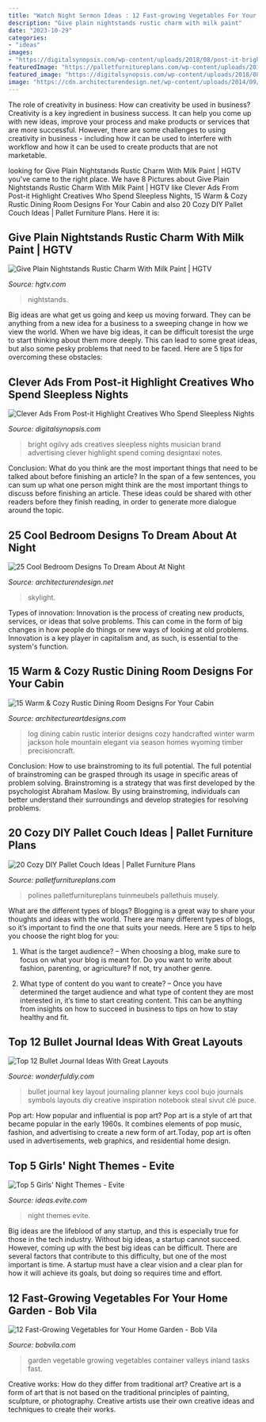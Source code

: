 ```yaml
---
title: "Watch Night Sermon Ideas : 12 Fast-growing Vegetables For Your Home Garden"
description: "Give plain nightstands rustic charm with milk paint"
date: "2023-10-29"
categories:
- "ideas"
images:
- "https://digitalsynopsis.com/wp-content/uploads/2018/08/post-it-bright-ideas-musician.jpg"
featuredImage: "https://palletfurnitureplans.com/wp-content/uploads/2013/12/pallet-couch-10.jpg"
featured_image: "https://digitalsynopsis.com/wp-content/uploads/2018/08/post-it-bright-ideas-musician.jpg"
image: "https://cdn.architecturendesign.net/wp-content/uploads/2014/09/5-fancy-hotel-bedroom-skylight-view1.jpg"
---
```



The role of creativity in business: How can creativity be used in business?
Creativity is a key ingredient in business success. It can help you come up with new ideas, improve your process and make products or services that are more successful. However, there are some challenges to using creativity in business - including how it can be used to interfere with workflow and how it can be used to create products that are not marketable.

	

		
looking for Give Plain Nightstands Rustic Charm With Milk Paint | HGTV you've came to the right place. We have 8 Pictures about Give Plain Nightstands Rustic Charm With Milk Paint | HGTV like Clever Ads From Post-it Highlight Creatives Who Spend Sleepless Nights, 15 Warm &amp; Cozy Rustic Dining Room Designs For Your Cabin and also 20 Cozy DIY Pallet Couch Ideas | Pallet Furniture Plans. Here it is:
		
    
## Give Plain Nightstands Rustic Charm With Milk Paint | HGTV

<img loading=lazy src="https://hgtvhome.sndimg.com/content/dam/images/hgtv/fullset/2013/6/5/0/original_Marian-Parsons-milk-paint-traditional-nightstands-beauty1_v.jpg.rend.hgtvcom.616.822.suffix/1400979164696.jpeg" onerror="this.onerror=null;this.src='https://tse3.mm.bing.net/th?id=OIP.0zq_xjOvKARDhmrKYKqMSAHaJ4&amp;pid=15.1';" alt="Give Plain Nightstands Rustic Charm With Milk Paint | HGTV">

_Source: hgtv.com_

>nightstands. 

	

Big ideas are what get us going and keep us moving forward. They can be anything from a new idea for a business to a sweeping change in how we view the world. When we have big ideas, it can be difficult toresist the urge to start thinking about them more deeply. This can lead to some great ideas, but also some pesky problems that need to be faced. Here are 5 tips for overcoming these obstacles: 

    
## Clever Ads From Post-it Highlight Creatives Who Spend Sleepless Nights

<img loading=lazy src="https://digitalsynopsis.com/wp-content/uploads/2018/08/post-it-bright-ideas-musician.jpg" onerror="this.onerror=null;this.src='https://tse4.mm.bing.net/th?id=OIP.S1n-vEiVMOk7bACJOXRwMgHaEK&amp;pid=15.1';" alt="Clever Ads From Post-it Highlight Creatives Who Spend Sleepless Nights">

_Source: digitalsynopsis.com_

>bright ogilvy ads creatives sleepless nights musician brand advertising clever highlight spend coming designtaxi notes. 

	

Conclusion: What do you think are the most important things that need to be talked about before finishing an article?
In the span of a few sentences, you can sum up what one person might think are the most important things to discuss before finishing an article. These ideas could be shared with other readers before they finish reading, in order to generate more dialogue around the topic.

    
## 25 Cool Bedroom Designs To Dream About At Night

<img loading=lazy src="https://cdn.architecturendesign.net/wp-content/uploads/2014/09/5-fancy-hotel-bedroom-skylight-view1.jpg" onerror="this.onerror=null;this.src='https://tse2.mm.bing.net/th?id=OIP.t1wf8Q0bKhuOPxUy-G0F2AHaLI&amp;pid=15.1';" alt="25 Cool Bedroom Designs To Dream About At Night">

_Source: architecturendesign.net_

>skylight. 

	

Types of innovation:
Innovation is the process of creating new products, services, or ideas that solve problems. This can come in the form of big changes in how people do things or new ways of looking at old problems. Innovation is a key player in capitalism and, as such, is essential to the system's function.

    
## 15 Warm &amp; Cozy Rustic Dining Room Designs For Your Cabin

<img loading=lazy src="http://www.architectureartdesigns.com/wp-content/uploads/2014/10/15-Warm-Cozy-Rustic-Dining-Room-Designs-For-Your-Cabin-7-630x933.jpg" onerror="this.onerror=null;this.src='https://tse3.mm.bing.net/th?id=OIP.YG9vFSoqkl5MD4w9urIIPAHaK9&amp;pid=15.1';" alt="15 Warm &amp; Cozy Rustic Dining Room Designs For Your Cabin">

_Source: architectureartdesigns.com_

>log dining cabin rustic interior designs cozy handcrafted winter warm jackson hole mountain elegant via season homes wyoming timber precisioncraft. 

	

Conclusion: How to use brainstroming to its full potential.
The full potential of brainstroming can be grasped through its usage in specific areas of problem solving. Brainstroming is a strategy that was first developed by the psychologist Abraham Maslow. By using brainstroming, individuals can better understand their surroundings and develop strategies for resolving problems.

    
## 20 Cozy DIY Pallet Couch Ideas | Pallet Furniture Plans

<img loading=lazy src="https://palletfurnitureplans.com/wp-content/uploads/2013/12/pallet-couch-10.jpg" onerror="this.onerror=null;this.src='https://tse4.mm.bing.net/th?id=OIP.M6XeCUNiT7mSOOX3YNcdVgHaJ7&amp;pid=15.1';" alt="20 Cozy DIY Pallet Couch Ideas | Pallet Furniture Plans">

_Source: palletfurnitureplans.com_

>polines palletfurnitureplans tuinmeubels pallethuis musely. 

	

What are the different types of blogs?
Blogging is a great way to share your thoughts and ideas with the world. There are many different types of blogs, so it’s important to find the one that suits your needs. Here are 5 tips to help you choose the right blog for you: 
1. What is the target audience? – When choosing a blog, make sure to focus on what your blog is meant for. Do you want to write about fashion, parenting, or agriculture? If not, try another genre. 

2. What type of content do you want to create? – Once you have determined the target audience and what type of content they are most interested in, it’s time to start creating content. This can be anything from insights on how to succeed in business to tips on how to stay healthy and fit. 


    
## Top 12 Bullet Journal Ideas With Great Layouts

<img loading=lazy src="https://cdn.wonderfuldiy.com/wp-content/uploads/2016/06/bullet-journal-key.jpg" onerror="this.onerror=null;this.src='https://tse1.mm.bing.net/th?id=OIP.suIO10coGTvpFA9Yolli2gHaJw&amp;pid=15.1';" alt="Top 12 Bullet Journal Ideas With Great Layouts">

_Source: wonderfuldiy.com_

>bullet journal key layout journaling planner keys cool bujo journals symbols layouts diy creative inspiration notebook steal sivut clé puce. 

	

Pop art: How popular and influential is pop art?
Pop art is a style of art that became popular in the early 1960s. It combines elements of pop music, fashion, and advertising to create a new form of art.Today, pop art is often used in advertisements, web graphics, and residential home design.

    
## Top 5 Girls&#039; Night Themes - Evite

<img loading=lazy src="http://ideas.evite.com/media/Planning-Top-5-Girls-Night-Themes-1200.jpg" onerror="this.onerror=null;this.src='https://tse4.mm.bing.net/th?id=OIP.81mrtnxJmNrzbrmnPCKT5AHaE8&amp;pid=15.1';" alt="Top 5 Girls&#039; Night Themes - Evite">

_Source: ideas.evite.com_

>night themes evite. 

	

Big ideas are the lifeblood of any startup, and this is especially true for those in the tech industry. Without big ideas, a startup cannot succeed. However, coming up with the best big ideas can be difficult. There are several factors that contribute to this difficulty, but one of the most important is time. A startup must have a clear vision and a clear plan for how it will achieve its goals, but doing so requires time and effort.

    
## 12 Fast-Growing Vegetables For Your Home Garden - Bob Vila

<img loading=lazy src="https://empire-s3-production.bobvila.com/slides/36874/original/Fast-Growing-Vegetables-for-Your-Garden.jpg?1586885164" onerror="this.onerror=null;this.src='https://tse4.mm.bing.net/th?id=OIP.KvMMA-FWFY9VrHdRumc5VwHaFX&amp;pid=15.1';" alt="12 Fast-Growing Vegetables for Your Home Garden - Bob Vila">

_Source: bobvila.com_

>garden vegetable growing vegetables container valleys inland tasks fast. 

	

Creative works: How do they differ from traditional art?
Creative art is a form of art that is not based on the traditional principles of painting, sculpture, or photography. Creative artists use their own creative ideas and techniques to create their works.

